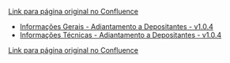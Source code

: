 [Link para página original no Confluence](https://openfinancebrasil.atlassian.net/wiki/spaces/OF/pages/17374724)

- [Informações Gerais - Adiantamento a Depositantes - v1.0.4](../../../../../../../OF/Open%20Finance%20Brasil/Especifica%c3%a7%c3%b5es%20de%20APIs/Dados%20do%20Cliente%20%e2%80%93%20DC/[DC]%20API%20-%20Opera%c3%a7%c3%b5es%20de%20Cr%c3%a9dito%20-%20%20Adiantamento%20a%20Depositantes/Hist%c3%b3rico%20de%20Especifica%c3%a7%c3%b5es%20-%20[DC]%20Adiantamento%20a%20Depositantes/v1.0.4%20-%20Adiantamento%20a%20Depositantes/Informa%c3%a7%c3%b5es%20Gerais%20-%20Adiantamento%20a%20Depositantes%20-%20v1.0.4)
- [Informações Técnicas - Adiantamento a Depositantes - v1.0.4](../../../../../../../OF/Open%20Finance%20Brasil/Especifica%c3%a7%c3%b5es%20de%20APIs/Dados%20do%20Cliente%20%e2%80%93%20DC/[DC]%20API%20-%20Opera%c3%a7%c3%b5es%20de%20Cr%c3%a9dito%20-%20%20Adiantamento%20a%20Depositantes/Hist%c3%b3rico%20de%20Especifica%c3%a7%c3%b5es%20-%20[DC]%20Adiantamento%20a%20Depositantes/v1.0.4%20-%20Adiantamento%20a%20Depositantes/Informa%c3%a7%c3%b5es%20T%c3%a9cnicas%20-%20Adiantamento%20a%20Depositantes%20-%20v1.0.4)

[Link para página original no Confluence](https://openfinancebrasil.atlassian.net/wiki/spaces/OF/pages/17374724)